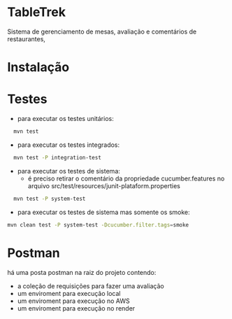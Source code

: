 # TableTrek
Sistema de gerenciamento de mesas, avaliação e comentários de restaurantes,

# Instalação

# Testes
- para executar os testes unitários:
```sh 
  mvn test
  ```
- para executar os testes integrados:
```sh
  mvn test -P integration-test
```
- para executar os testes de sistema:
  - é preciso retirar o comentário da propriedade cucumber.features no arquivo src/test/resources/junit-plataform.properties
```sh
  mvn test -P system-test
```
- para executar os testes de sistema mas somente os smoke:
```sh
mvn clean test -P system-test -Dcucumber.filter.tags=smoke
```

# Postman
há uma posta postman na raiz do projeto contendo:
- a coleção de requisições para fazer uma avaliação
- um enviroment para execução local
- um enviroment para execução no AWS
- um enviroment para execução no render